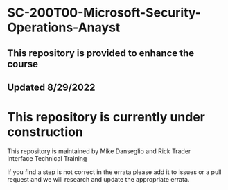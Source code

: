 # SC-200T00-Microsoft-Security-Operations-Anayst
 
## This repository is provided to enhance the course
## Updated 8/29/2022

# This repository is currently under construction


This repository is maintained by Mike Danseglio and Rick Trader<br>
Interface Technical Training

If you find a step is not correct in the errata please add it to issues or a pull request and we will research and update the appropriate errata.